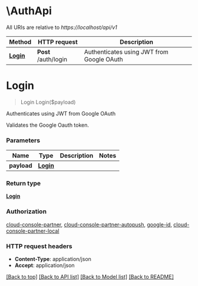 # \AuthApi

All URIs are relative to *https://localhost/api/v1*

Method | HTTP request | Description
------------- | ------------- | -------------
[**Login**](AuthApi.md#Login) | **Post** /auth/login | Authenticates using JWT from Google OAuth


# **Login**
> Login Login($payload)

Authenticates using JWT from Google OAuth

Validates the Google Oauth token.


### Parameters

Name | Type | Description  | Notes
------------- | ------------- | ------------- | -------------
 **payload** | [**Login**](Login.md)|  | 

### Return type

[**Login**](login.md)

### Authorization

[cloud-console-partner](../README.md#cloud-console-partner), [cloud-console-partner-autopush](../README.md#cloud-console-partner-autopush), [google-id](../README.md#google-id), [cloud-console-partner-local](../README.md#cloud-console-partner-local)

### HTTP request headers

 - **Content-Type**: application/json
 - **Accept**: application/json

[[Back to top]](#) [[Back to API list]](../README.md#documentation-for-api-endpoints) [[Back to Model list]](../README.md#documentation-for-models) [[Back to README]](../README.md)


